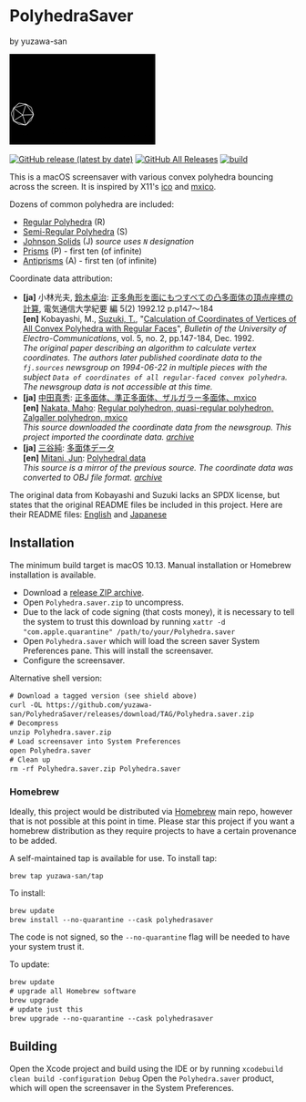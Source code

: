 # PolyhedraSaver
by yuzawa-san

![Example](demo.gif)

[![GitHub release (latest by date)](https://img.shields.io/github/v/release/yuzawa-san/PolyhedraSaver)](https://github.com/yuzawa-san/PolyhedraSaver/releases)
[![GitHub All Releases](https://img.shields.io/github/downloads/yuzawa-san/PolyhedraSaver/total)](https://github.com/yuzawa-san/PolyhedraSaver/releases)
[![build](https://github.com/yuzawa-san/PolyhedraSaver/workflows/build/badge.svg)](https://github.com/yuzawa-san/PolyhedraSaver/actions)

This is a macOS screensaver with various convex polyhedra bouncing across the screen.
It is inspired by X11's [ico](https://www.x.org/releases/unsupported/programs/ico/) and [mxico](https://people.freebsd.org/~maho/mxico/Tamentai.html).

Dozens of common polyhedra are included:

* [Regular Polyhedra](https://en.wikipedia.org/wiki/Regular_polyhedron) (R)
* [Semi-Regular Polyhedra](https://en.wikipedia.org/wiki/Semiregular_polyhedron) (S)
* [Johnson Solids](https://en.wikipedia.org/wiki/Johnson_solid) (J) _source uses `N` designation_
* [Prisms](https://en.wikipedia.org/wiki/Prism_%28geometry%29) (P) - first ten (of infinite)
* [Antiprisms](https://en.wikipedia.org/wiki/Antiprism) (A) - first ten (of infinite)

Coordinate data attribution:

* **[ja]** 小林光夫, [鈴木卓治](https://www.rekihaku.ac.jp/research/researcher/suzuki_takuzi/): [正多角形を面にもつすべての凸多面体の頂点座標の計算](https://ndlonline.ndl.go.jp/#!/detail/R300000002-I3803620-00), 電気通信大学紀要 編 5(2) 1992.12 p.p147～184  
**[en]** Kobayashi, M., [Suzuki, T.](https://www.rekihaku.ac.jp/research/researcher/suzuki_takuzi/), "[Calculation of Coordinates of Vertices of All Convex Polyhedra with Regular Faces](https://ndlonline.ndl.go.jp/#!/detail/R300000002-I3803620-00)", _Bulletin of the University of Electro-Communications_, vol. 5, no. 2, pp.147-184, Dec. 1992.  
_The original paper describing an algorithm to calculate vertex coordinates. The authors later published coordinate data to the `fj.sources` newsgroup on 1994-06-22 in multiple pieces with the subject `Data of coordinates of all regular-faced convex polyhedra`. The newsgroup data is not accessible at this time._
* **[ja]** [中田真秀](http://nakatamaho.riken.jp/): [正多面体、準正多面体、ザルガラー多面体、mxico](https://people.freebsd.org/~maho/mxico/Tamentai.html)  
**[en]** [Nakata, Maho](http://nakatamaho.riken.jp/): [Regular polyhedron, quasi-regular polyhedron, Zalgaller polyhedron, mxico](https://people.freebsd.org/~maho/mxico/Tamentai.html)  
_This source downloaded the coordinate data from the newsgroup. This project imported the coordinate data. [archive](https://people.freebsd.org/~maho/mxico/polyhedron.tar.bz2)_
* **[ja]** [三谷純](http://mitani.cs.tsukuba.ac.jp/): [多面体データ](http://mitani.cs.tsukuba.ac.jp/polyhedron/)  
**[en]** [Mitani, Jun](http://mitani.cs.tsukuba.ac.jp/): [Polyhedral data](http://mitani.cs.tsukuba.ac.jp/polyhedron/)  
_This source is a mirror of the previous source. The coordinate data was converted to OBJ file format. [archive](https://mitani.cs.tsukuba.ac.jp/polyhedron/data/polyhedrons_obj.zip)_

The original data from Kobayashi and Suzuki lacks an SPDX license, but states that the original README files be included in this project. Here are their README files: [English](third-party/README.txt) and [Japanese](third-party/READMEj.txt)

## Installation

The minimum build target is macOS 10.13. Manual installation or Homebrew installation is available.

* Download a [release ZIP archive](https://github.com/yuzawa-san/PolyhedraSaver/releases).
* Open `Polyhedra.saver.zip` to uncompress.
* Due to the lack of code signing (that costs money), it is necessary to tell the system to trust this download by running `xattr -d "com.apple.quarantine" /path/to/your/Polyhedra.saver`
* Open `Polyhedra.saver` which will load the screen saver System Preferences pane. This will install the screensaver.
* Configure the screensaver.

Alternative shell version:

```console
# Download a tagged version (see shield above)
curl -OL https://github.com/yuzawa-san/PolyhedraSaver/releases/download/TAG/Polyhedra.saver.zip
# Decompress
unzip Polyhedra.saver.zip
# Load screensaver into System Preferences
open Polyhedra.saver
# Clean up
rm -rf Polyhedra.saver.zip Polyhedra.saver
```

### Homebrew

Ideally, this project would be distributed via [Homebrew](https://brew.sh/) main repo, however that is not possible at this point in time.
Please star this project if you want a homebrew distribution as they require projects to have a certain provenance to be added.

A self-maintained tap is available for use. To install tap:
```console
brew tap yuzawa-san/tap
```

To install:
```console
brew update
brew install --no-quarantine --cask polyhedrasaver
```
The code is not signed, so the `--no-quarantine` flag will be needed to have your system trust it.

To update:
```console
brew update
# upgrade all Homebrew software
brew upgrade
# update just this
brew upgrade --no-quarantine --cask polyhedrasaver
```

## Building

Open the Xcode project and build using the IDE or by running `xcodebuild clean build -configuration Debug`
Open the `Polyhedra.saver` product, which will open the screensaver in the System Preferences.